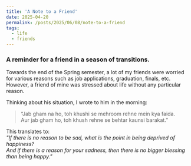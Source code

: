 ```yaml
---
title: 'A Note to a Friend'
date: 2025-04-20
permalink: /posts/2025/06/08/note-to-a-friend
tags:
  - life
  - friends
---
```


### A reminder for a friend in a season of transitions.

Towards the end of the Spring semester, a lot of my friends were worried for various reasons such as job applications, graduation, finals, etc.
However, a friend of mine was stressed about life without any particular reason.

Thinking about his situation, I wrote to him in the morning:

> “Jab gham na ho, toh khushi se mehroom rehne mein kya faida.  
> Aur jab gham ho, toh khush rehne se behtar kaunsi barakat.”

This translates to:  
*"If there is no reason to be sad, what is the point in being deprived of happiness?  
And if there is a reason for your sadness, then there is no bigger blessing than being happy."*

